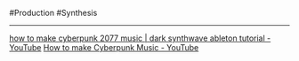#Production #Synthesis 
- - -
[how to make cyberpunk 2077 music | dark synthwave ableton tutorial - YouTube](https://www.youtube.com/watch?v=CcJWesaaK2s)
[How to make Cyberpunk Music - YouTube](https://www.youtube.com/watch?v=xi4uLE1JHu8)

